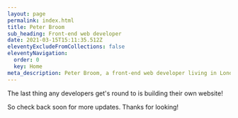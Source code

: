 ```yaml
---
layout: page
permalink: index.html
title: Peter Broom
sub_heading: Front-end web developer
date: 2021-03-15T15:11:35.512Z
eleventyExcludeFromCollections: false
eleventyNavigation:
  order: 0
  key: Home
meta_description: Peter Broom, a front-end web developer living in London.
---
```


The last thing any developers get's round to is building their own website!

So check back soon for more updates. Thanks for looking!
